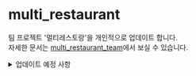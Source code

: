 # multi_restaurant

팀 프로젝트 '멀티레스토랑'을 개인적으로 업데이트 합니다.   
자세한 문서는 [multi_restaurant_team](https://github.com/yeajinlee/multi_restaurant_team)에서 보실 수 있습니다.
   


<details>
<summary>업데이트 예정 사항</summary>
<div markdown="1">
   <ul>
      <li>테이블, 쿼리문 수정 (식당 정보, 후기 이미지)</li>
      <li>신규개업 지도 복구</li>
      <li>상세페이지 여백 수정</li>
      <li>후기 별점 음식점 상세페이지에 반영</li>
      <li>프로필 수정 페이지</li>
      <li>후기 (다중) 이미지 업로드</li>
      <li>관리자 페이지 추가</li>
      <li>찜 기능</li>
      <li>배포</li>
</div>
</details>

